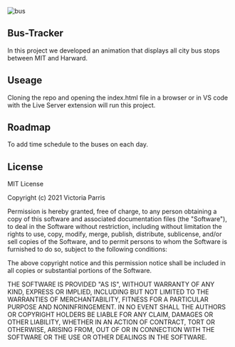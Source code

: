 ![bus](https://user-images.githubusercontent.com/87256580/133336730-987038d7-a826-473b-a6cf-883a8b0a18d5.jpg)


## Bus-Tracker

In this project we developed an animation that displays all city bus stops between MIT and Harward.

## Useage

Cloning the repo and opening the index.html file in a browser or in VS code with the Live Server extension will run this project.

## Roadmap

To add time schedule to the buses on each day.

## License 

MIT License

Copyright (c) 2021 Victoria Parris

Permission is hereby granted, free of charge, to any person obtaining a copy of this software and associated documentation files (the "Software"), to deal in the Software without restriction, including without limitation the rights to use, copy, modify, merge, publish, distribute, sublicense, and/or sell copies of the Software, and to permit persons to whom the Software is furnished to do so, subject to the following conditions:

The above copyright notice and this permission notice shall be included in all copies or substantial portions of the Software.

THE SOFTWARE IS PROVIDED "AS IS", WITHOUT WARRANTY OF ANY KIND, EXPRESS OR IMPLIED, INCLUDING BUT NOT LIMITED TO THE WARRANTIES OF MERCHANTABILITY, FITNESS FOR A PARTICULAR PURPOSE AND NONINFRINGEMENT. IN NO EVENT SHALL THE AUTHORS OR COPYRIGHT HOLDERS BE LIABLE FOR ANY CLAIM, DAMAGES OR OTHER LIABILITY, WHETHER IN AN ACTION OF CONTRACT, TORT OR OTHERWISE, ARISING FROM, OUT OF OR IN CONNECTION WITH THE SOFTWARE OR THE USE OR OTHER DEALINGS IN THE SOFTWARE.
